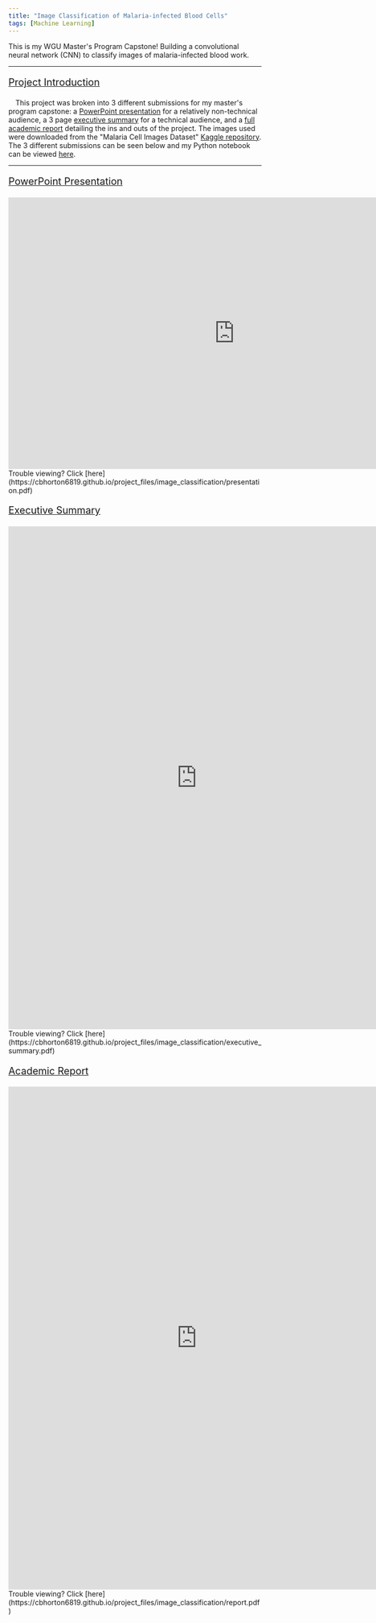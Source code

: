 ```yaml
---
title: "Image Classification of Malaria-infected Blood Cells"
tags: [Machine Learning]
---
```


This is my WGU Master's Program Capstone! Building a convolutional neural network (CNN) to classify 
images of malaria-infected blood work.

---

<p style="font-size:140%; text-decoration:underline;">Project Introduction</p>
&emsp;This project was broken into 3 different submissions for my master's program capstone: a <a href="https://cbhorton6819.github.io/project_files/image_classification/presentation.pdf" target="_blank">PowerPoint presentation</a> for a relatively non-technical audience, a 3 page <a href="https://cbhorton6819.github.io/project_files/image_classification/executive_summary.pdf" target="_blank">executive summary</a> for a technical audience, and a <a href="https://cbhorton6819.github.io/project_files/image_classification/report.pdf" target="_blank">full academic report</a> detailing the ins and outs of the project. The images used were downloaded from the "Malaria Cell Images Dataset" <a href="https://www.kaggle.com/datasets/iarunava/cell-images-for-detecting-malaria" target="_blank">Kaggle repository</a>. The 3 different submissions can be seen below and my Python notebook can be viewed <a href="https://nbviewer.org/urls/cbhorton6819.github.io/project_files/image_classification/capstone.ipynb" target="_blank">here</a>.

---

<p style="font-size:140%; text-decoration:underline;">PowerPoint Presentation</p>
<iframe frameborder="0" scrolling="no" width="900" height="540" src="https://cbhorton6819.github.io/project_files/image_classification/presentation.pdf#zoom=33"> </iframe>
Trouble viewing? Click [here](https://cbhorton6819.github.io/project_files/image_classification/presentation.pdf)

<p style="font-size:140%; text-decoration:underline;">Executive Summary</p>
<iframe frameborder="0" scrolling="no" width="750" height="1000" src="https://cbhorton6819.github.io/project_files/image_classification/executive_summary.pdf#zoom=90"> </iframe>
Trouble viewing? Click [here](https://cbhorton6819.github.io/project_files/image_classification/executive_summary.pdf)

<p style="font-size:140%; text-decoration:underline;">Academic Report</p>
<iframe frameborder="0" scrolling="no" width="750" height="1000" src="https://cbhorton6819.github.io/project_files/image_classification/report.pdf#zoom=90"> </iframe>
Trouble viewing? Click [here](https://cbhorton6819.github.io/project_files/image_classification/report.pdf)